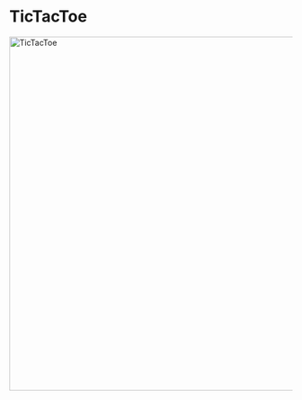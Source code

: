 # TicTacToe
<img width="630" alt="TicTacToe" src="https://github.com/marieslo/TicTacToe/assets/110108878/b413465a-fb89-4306-805b-457dc8eb3d42">
